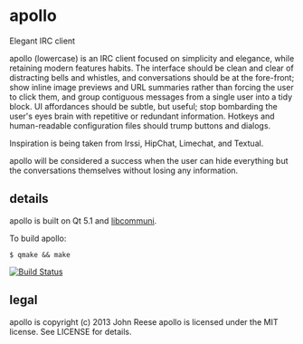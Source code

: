apollo
======

Elegant IRC client

apollo (lowercase) is an IRC client focused on simplicity and elegance, while
retaining modern features habits.  The interface should be clean and clear of
distracting bells and whistles, and conversations should be at the fore-front;
show inline image previews and URL summaries rather than forcing the user to
click them, and group contiguous messages from a single user into a tidy block.
UI affordances should be subtle, but useful; stop bombarding the user's eyes
brain with repetitive or redundant information.  Hotkeys and human-readable
configuration files should trump buttons and dialogs.

Inspiration is being taken from Irssi, HipChat, Limechat, and Textual.

apollo will be considered a success when the user can hide everything but the
conversations themselves without losing any information.


details
-------

apollo is built on Qt 5.1 and [libcommuni][].

To build apollo:

    $ qmake && make

[![Build Status](https://travis-ci.org/jreese/apollo.png)](https://travis-ci.org/jreese/apollo)


legal
-----

apollo is copyright (c) 2013 John Reese
apollo is licensed under the MIT license.  See LICENSE for details.

[libcommuni]: http://communi.github.io/
